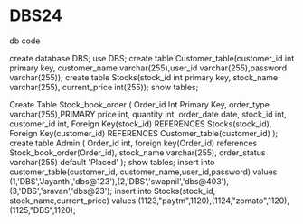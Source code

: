 # DBS24
db code


create database DBS;
use DBS;
create table Customer_table(customer_id int primary key, customer_name varchar(255),user_id varchar(255),password varchar(255));
create table Stocks(stock_id int primary key, stock_name varchar(255), current_price int(255));
show tables;

Create Table Stock_book_order
(
Order_id Int Primary Key,
order_type varchar(255),PRIMARY
price int, quantity int,
order_date date,
stock_id int,
customer_id int,
Foreign Key(stock_id) REFERENCES Stocks(stock_id),
Foreign Key(customer_id) REFERENCES Customer_table(customer_id)
);
create table Admin
(
Order_id int,
foreign key(Order_id) references Stock_book_order(Order_id),
stock_name varchar(255),
order_status varchar(255) default 'Placed'
);
show tables;
insert into customer_table(customer_id, customer_name,user_id,password)
values (1,'DBS','Jayanth','dbs@123'),(2,'DBS','swapnil','dbs@403'),(3,'DBS','sravan','dbs@23');
insert into Stocks(stock_id, stock_name,current_price)
values (1123,"paytm",1120),(1124,"zomato",1120),(1125,"DBS",1120);
